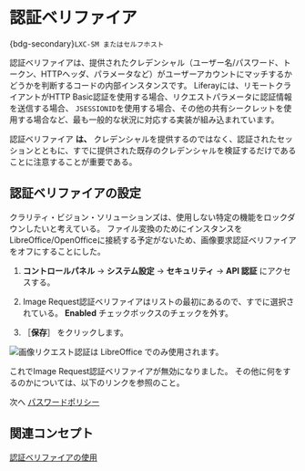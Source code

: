 # 認証ベリファイア

{bdg-secondary}`LXC-SM またはセルフホスト`

認証ベリファイアは、提供されたクレデンシャル（ユーザー名/パスワード、トークン、HTTPヘッダ、パラメータなど）がユーザーアカウントにマッチするかどうかを判断するコードの内部インスタンスです。 Liferayには、リモートクライアントがHTTP Basic認証を使用する場合、リクエストパラメータに認証情報を送信する場合、 `JSESSIONID`を使用する場合、その他の共有シークレットを使用する場合など、最も一般的な状況に対応する実装が組み込まれています。

認証ベリファイア **は、** クレデンシャルを提供するのではなく、認証されたセッションとともに、すでに提供された既存のクレデンシャルを検証するだけであることに注意することが重要である。

## 認証ベリファイアの設定

クラリティ・ビジョン・ソリューションズは、使用しない特定の機能をロックダウンしたいと考えている。 ファイル変換のためにインスタンスをLibreOffice/OpenOfficeに接続する予定がないため、画像要求認証ベリファイアをオフにすることにした。

1. **コントロールパネル** &rarr; **システム設定** &rarr; **セキュリティ** &rarr; **API 認証** にアクセスする。

1. Image Request認証ベリファイアはリストの最初にあるので、すでに選択されている。 **Enabled** チェックボックスのチェックを外す。

1. ［**保存**］ をクリックします。

![画像リクエスト認証は LibreOffice でのみ使用されます。](./authentication-verifiers/images/01.png)

これでImage Request認証ベリファイアが無効になりました。 その他に何をするのかについては、以下のリンクを参照のこと。

次へ [パスワードポリシー](./password-policies.md)

## 関連コンセプト

[認証ベリファイアの使用](https://learn.liferay.com/w/dxp/installation-and-upgrades/securing-liferay/securing-web-services/using-authentication-verifiers)

